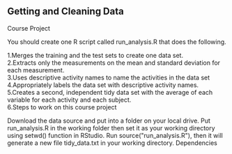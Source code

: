 <h2>Getting and Cleaning Data</h2>
Course Project

You should create one R script called run_analysis.R that does the following.

1.Merges the training and the test sets to create one data set.<br>
2.Extracts only the measurements on the mean and standard deviation for each measurement.<br>
3.Uses descriptive activity names to name the activities in the data set<br>
4.Appropriately labels the data set with descriptive activity names.<br>
5.Creates a second, independent tidy data set with the average of each variable for each activity and each subject.<br>
6.Steps to work on this course project<br>

Download the data source and put into a folder on your local drive.
Put run_analysis.R in the working folder then set it as your working directory using setwd() function in RStudio.
Run source("run_analysis.R"), then it will generate a new file tidy_data.txt in your working directory.
Dependencies

